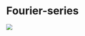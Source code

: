 # Fourier-series
![](https://drive.google.com/uc?export=view&amp;id=1Hh_Ntv2QYQPNM_2XzXG8JnKNj3rlRJjz)
